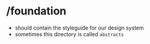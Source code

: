 # /foundation

-   should contain the styleguide for our design system
-   sometimes this directory is called `abstracts`
